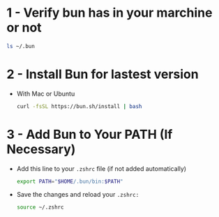 # 1 - Verify bun has in your marchine or not 
```bash
ls ~/.bun  
```
# 2 - Install Bun for lastest version
- With Mac or Ubuntu
  ```bash
  curl -fsSL https://bun.sh/install | bash
  ```
# 3 -  Add Bun to Your PATH (If Necessary)
  - Add this line to your ```.zshrc``` file (if not added automatically)
    ```bash
    export PATH="$HOME/.bun/bin:$PATH"
    ```
  - Save the changes and reload your ```.zshrc:```
    ```bash
    source ~/.zshrc
    ```
  
